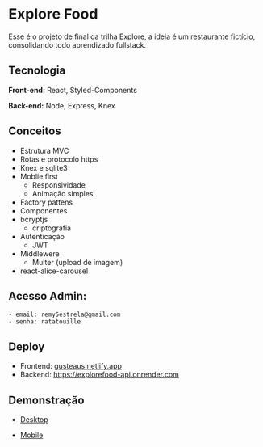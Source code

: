 
# Explore Food

Esse é o projeto de final da trilha Explore, a ideia é um restaurante fictício, consolidando todo aprendizado fullstack.

## Tecnologia

**Front-end:** React, Styled-Components

**Back-end:** Node, Express, Knex

## Conceitos

- Estrutura MVC
- Rotas e protocolo https
- Knex e sqlite3
- Moblie first
    - Responsividade
    - Animação simples
- Factory pattens
- Componentes
- bcryptjs
    - criptografia
- Autenticação
    - JWT
- Middlewere
    - Multer (upload de imagem)
- react-alice-carousel

## Acesso Admin: 
    - email: remy5estrela@gmail.com
    - senha: ratatouille
## Deploy
- Frontend: [gusteaus.netlify.app](https://gusteaus.netlify.app/)
- Backend: https://explorefood-api.onrender.com
## Demonstração

- [Desktop]('./desktop.jpeg')

- [Mobile]('./mobile.jpeg')
